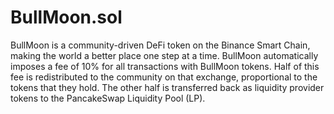 # BullMoon.sol
BullMoon is a community-driven DeFi token on the Binance Smart Chain, making the world a better place one step at a time. BullMoon automatically imposes a fee of 10% for all transactions with BullMoon tokens. Half of this fee is redistributed to the community on that exchange, proportional to the tokens that they hold. The other half is transferred back as liquidity provider tokens to the PancakeSwap Liquidity Pool (LP).
